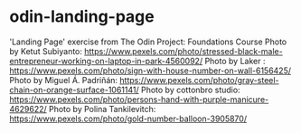 # odin-landing-page

'Landing Page' exercise from The Odin Project: Foundations Course
Photo by Ketut Subiyanto: https://www.pexels.com/photo/stressed-black-male-entrepreneur-working-on-laptop-in-park-4560092/
Photo by Laker : https://www.pexels.com/photo/sign-with-house-number-on-wall-6156425/
Photo by Miguel Á. Padriñán: https://www.pexels.com/photo/gray-steel-chain-on-orange-surface-1061141/
Photo by cottonbro studio: https://www.pexels.com/photo/persons-hand-with-purple-manicure-4629622/
Photo by Polina Tankilevitch: https://www.pexels.com/photo/gold-number-balloon-3905870/
